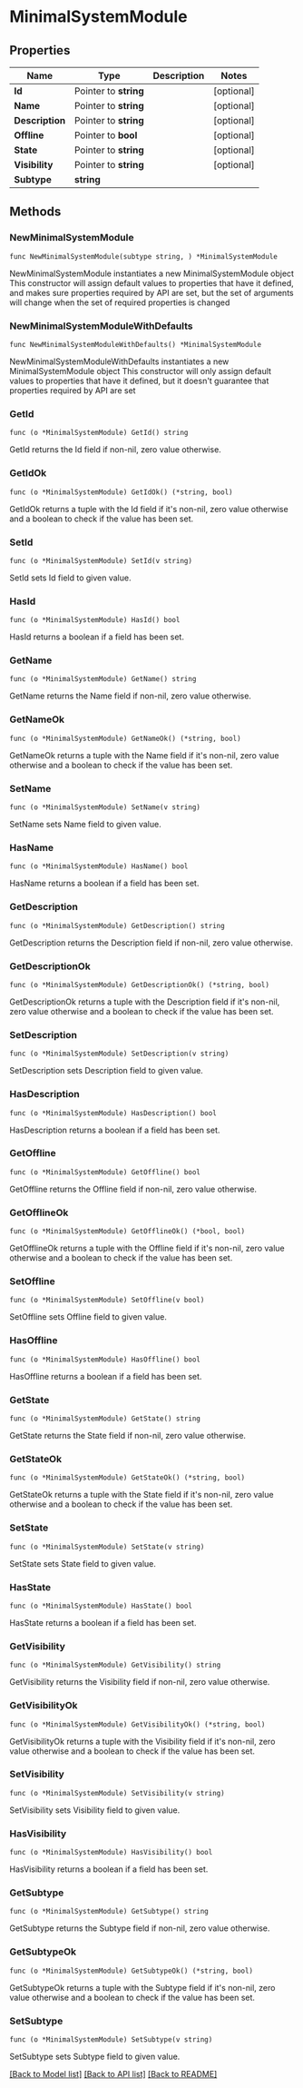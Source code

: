 # MinimalSystemModule

## Properties

Name | Type | Description | Notes
------------ | ------------- | ------------- | -------------
**Id** | Pointer to **string** |  | [optional] 
**Name** | Pointer to **string** |  | [optional] 
**Description** | Pointer to **string** |  | [optional] 
**Offline** | Pointer to **bool** |  | [optional] 
**State** | Pointer to **string** |  | [optional] 
**Visibility** | Pointer to **string** |  | [optional] 
**Subtype** | **string** |  | 

## Methods

### NewMinimalSystemModule

`func NewMinimalSystemModule(subtype string, ) *MinimalSystemModule`

NewMinimalSystemModule instantiates a new MinimalSystemModule object
This constructor will assign default values to properties that have it defined,
and makes sure properties required by API are set, but the set of arguments
will change when the set of required properties is changed

### NewMinimalSystemModuleWithDefaults

`func NewMinimalSystemModuleWithDefaults() *MinimalSystemModule`

NewMinimalSystemModuleWithDefaults instantiates a new MinimalSystemModule object
This constructor will only assign default values to properties that have it defined,
but it doesn't guarantee that properties required by API are set

### GetId

`func (o *MinimalSystemModule) GetId() string`

GetId returns the Id field if non-nil, zero value otherwise.

### GetIdOk

`func (o *MinimalSystemModule) GetIdOk() (*string, bool)`

GetIdOk returns a tuple with the Id field if it's non-nil, zero value otherwise
and a boolean to check if the value has been set.

### SetId

`func (o *MinimalSystemModule) SetId(v string)`

SetId sets Id field to given value.

### HasId

`func (o *MinimalSystemModule) HasId() bool`

HasId returns a boolean if a field has been set.

### GetName

`func (o *MinimalSystemModule) GetName() string`

GetName returns the Name field if non-nil, zero value otherwise.

### GetNameOk

`func (o *MinimalSystemModule) GetNameOk() (*string, bool)`

GetNameOk returns a tuple with the Name field if it's non-nil, zero value otherwise
and a boolean to check if the value has been set.

### SetName

`func (o *MinimalSystemModule) SetName(v string)`

SetName sets Name field to given value.

### HasName

`func (o *MinimalSystemModule) HasName() bool`

HasName returns a boolean if a field has been set.

### GetDescription

`func (o *MinimalSystemModule) GetDescription() string`

GetDescription returns the Description field if non-nil, zero value otherwise.

### GetDescriptionOk

`func (o *MinimalSystemModule) GetDescriptionOk() (*string, bool)`

GetDescriptionOk returns a tuple with the Description field if it's non-nil, zero value otherwise
and a boolean to check if the value has been set.

### SetDescription

`func (o *MinimalSystemModule) SetDescription(v string)`

SetDescription sets Description field to given value.

### HasDescription

`func (o *MinimalSystemModule) HasDescription() bool`

HasDescription returns a boolean if a field has been set.

### GetOffline

`func (o *MinimalSystemModule) GetOffline() bool`

GetOffline returns the Offline field if non-nil, zero value otherwise.

### GetOfflineOk

`func (o *MinimalSystemModule) GetOfflineOk() (*bool, bool)`

GetOfflineOk returns a tuple with the Offline field if it's non-nil, zero value otherwise
and a boolean to check if the value has been set.

### SetOffline

`func (o *MinimalSystemModule) SetOffline(v bool)`

SetOffline sets Offline field to given value.

### HasOffline

`func (o *MinimalSystemModule) HasOffline() bool`

HasOffline returns a boolean if a field has been set.

### GetState

`func (o *MinimalSystemModule) GetState() string`

GetState returns the State field if non-nil, zero value otherwise.

### GetStateOk

`func (o *MinimalSystemModule) GetStateOk() (*string, bool)`

GetStateOk returns a tuple with the State field if it's non-nil, zero value otherwise
and a boolean to check if the value has been set.

### SetState

`func (o *MinimalSystemModule) SetState(v string)`

SetState sets State field to given value.

### HasState

`func (o *MinimalSystemModule) HasState() bool`

HasState returns a boolean if a field has been set.

### GetVisibility

`func (o *MinimalSystemModule) GetVisibility() string`

GetVisibility returns the Visibility field if non-nil, zero value otherwise.

### GetVisibilityOk

`func (o *MinimalSystemModule) GetVisibilityOk() (*string, bool)`

GetVisibilityOk returns a tuple with the Visibility field if it's non-nil, zero value otherwise
and a boolean to check if the value has been set.

### SetVisibility

`func (o *MinimalSystemModule) SetVisibility(v string)`

SetVisibility sets Visibility field to given value.

### HasVisibility

`func (o *MinimalSystemModule) HasVisibility() bool`

HasVisibility returns a boolean if a field has been set.

### GetSubtype

`func (o *MinimalSystemModule) GetSubtype() string`

GetSubtype returns the Subtype field if non-nil, zero value otherwise.

### GetSubtypeOk

`func (o *MinimalSystemModule) GetSubtypeOk() (*string, bool)`

GetSubtypeOk returns a tuple with the Subtype field if it's non-nil, zero value otherwise
and a boolean to check if the value has been set.

### SetSubtype

`func (o *MinimalSystemModule) SetSubtype(v string)`

SetSubtype sets Subtype field to given value.



[[Back to Model list]](../README.md#documentation-for-models) [[Back to API list]](../README.md#documentation-for-api-endpoints) [[Back to README]](../README.md)


